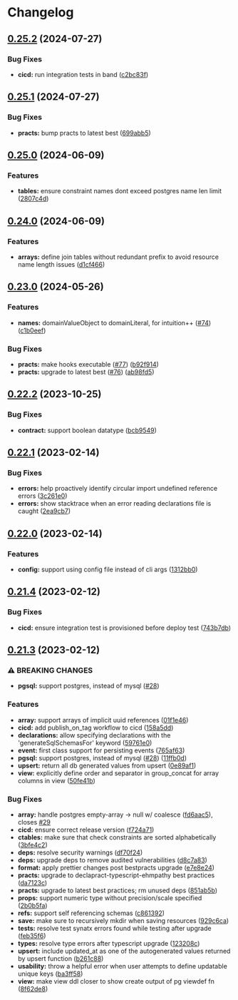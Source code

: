 # Changelog

## [0.25.2](https://github.com/ehmpathy/sql-schema-generator/compare/v0.25.1...v0.25.2) (2024-07-27)


### Bug Fixes

* **cicd:** run integration tests in band ([c2bc83f](https://github.com/ehmpathy/sql-schema-generator/commit/c2bc83f2f56fac8bef9d8359b9201dd8d5e717e1))

## [0.25.1](https://github.com/ehmpathy/sql-schema-generator/compare/v0.25.0...v0.25.1) (2024-07-27)


### Bug Fixes

* **practs:** bump practs to latest best ([699abb5](https://github.com/ehmpathy/sql-schema-generator/commit/699abb5a008c27ef267c7802609511088d2d44ed))

## [0.25.0](https://github.com/ehmpathy/sql-schema-generator/compare/v0.24.0...v0.25.0) (2024-06-09)


### Features

* **tables:** ensure constraint names dont exceed postgres name len limit ([2807c4d](https://github.com/ehmpathy/sql-schema-generator/commit/2807c4d0fe63ec848779f3df5d96026373b5a2f7))

## [0.24.0](https://github.com/ehmpathy/sql-schema-generator/compare/v0.23.0...v0.24.0) (2024-06-09)


### Features

* **arrays:** define join tables without redundant prefix to avoid resource name length issues ([d1cf466](https://github.com/ehmpathy/sql-schema-generator/commit/d1cf46621b91ad84f1d77add27d3afb4864ae8c8))

## [0.23.0](https://github.com/ehmpathy/sql-schema-generator/compare/v0.22.2...v0.23.0) (2024-05-26)


### Features

* **names:** domainValueObject to domainLiteral, for intuition++ ([#74](https://github.com/ehmpathy/sql-schema-generator/issues/74)) ([c1b0eef](https://github.com/ehmpathy/sql-schema-generator/commit/c1b0eef09ed5d8cd8ea9995566a4770d7fb368c8))


### Bug Fixes

* **practs:** make hooks executable ([#77](https://github.com/ehmpathy/sql-schema-generator/issues/77)) ([b92f914](https://github.com/ehmpathy/sql-schema-generator/commit/b92f914e4dbdce1faaf45bea87203da830df0faf))
* **practs:** upgrade to latest best ([#76](https://github.com/ehmpathy/sql-schema-generator/issues/76)) ([ab98fd5](https://github.com/ehmpathy/sql-schema-generator/commit/ab98fd5d9dad84f4cb3737063d05d4d06dbd00b4))

## [0.22.2](https://github.com/ehmpathy/sql-schema-generator/compare/v0.22.1...v0.22.2) (2023-10-25)


### Bug Fixes

* **contract:** support boolean datatype ([bcb9549](https://github.com/ehmpathy/sql-schema-generator/commit/bcb95490a95f1a3197461559d05a28b94742cb4a))

## [0.22.1](https://github.com/ehmpathy/sql-schema-generator/compare/v0.22.0...v0.22.1) (2023-02-14)


### Bug Fixes

* **errors:** help proactively identify circular import undefined reference errors ([3c261e0](https://github.com/ehmpathy/sql-schema-generator/commit/3c261e0a918247b0f5bf0d8cff062ed35bc3d128))
* **errors:** show stacktrace when an error reading declarations file is caught ([2ea9cb7](https://github.com/ehmpathy/sql-schema-generator/commit/2ea9cb7a29678a26f0c5975ed37e89c3573bb711))

## [0.22.0](https://github.com/ehmpathy/sql-schema-generator/compare/v0.21.4...v0.22.0) (2023-02-14)


### Features

* **config:** support using config file instead of cli args ([1312bb0](https://github.com/ehmpathy/sql-schema-generator/commit/1312bb03b38a27c320b6b29dc7d10837c546b172))

## [0.21.4](https://github.com/ehmpathy/sql-schema-generator/compare/v0.21.3...v0.21.4) (2023-02-12)


### Bug Fixes

* **cicd:** ensure integration test is provisioned before deploy test ([743b7db](https://github.com/ehmpathy/sql-schema-generator/commit/743b7dbdfef2636224e887588d3ac2676157961b))

## [0.21.3](https://github.com/ehmpathy/sql-schema-generator/compare/v1.16.0...v0.21.3) (2023-02-12)


### ⚠ BREAKING CHANGES

* **pgsql:** support postgres, instead of mysql ([#28](https://github.com/ehmpathy/sql-schema-generator/issues/28))

### Features

* **array:** support arrays of implicit uuid references ([01f1e46](https://github.com/ehmpathy/sql-schema-generator/commit/01f1e4657936472ed47c4fdba4218bf211fb1617))
* **cicd:** add publish_on_tag workflow to cicd ([158a5dd](https://github.com/ehmpathy/sql-schema-generator/commit/158a5dd12f1017a1a0c64dcf34ecd8b04c97d915))
* **declarations:** allow specifying declarations with the 'generateSqlSchemasFor' keyword ([59761e0](https://github.com/ehmpathy/sql-schema-generator/commit/59761e09bb08645dc04de273476e1bb4ee978ef4))
* **event:** first class support for persisting events ([765af63](https://github.com/ehmpathy/sql-schema-generator/commit/765af638fd5b8404788022ed48d6cdca88edc79a))
* **pgsql:** support postgres, instead of mysql ([#28](https://github.com/ehmpathy/sql-schema-generator/issues/28)) ([11ffb0d](https://github.com/ehmpathy/sql-schema-generator/commit/11ffb0d834c9f866d3c1ef5f63e68c9be2304839))
* **upsert:** return  all db generated values from upsert ([0e89af1](https://github.com/ehmpathy/sql-schema-generator/commit/0e89af1182bd4f1d0fc5463476e393c9cfe3c591))
* **view:** explicitly define order and separator in group_concat for array columns in view ([50fe41b](https://github.com/ehmpathy/sql-schema-generator/commit/50fe41b33278e40dc9760dda052fc21c95f92146))


### Bug Fixes

* **array:** handle postgres empty-array -&gt; null w/ coalesce ([fd6aac5](https://github.com/ehmpathy/sql-schema-generator/commit/fd6aac5bd5b7b0595911f7bb21e13ab5a910f945)), closes [#29](https://github.com/ehmpathy/sql-schema-generator/issues/29)
* **cicd:** ensure correct release version ([f724a71](https://github.com/ehmpathy/sql-schema-generator/commit/f724a7183b64bbd448c9e04c55e3deb45b94e336))
* **ctables:** make sure that check constraints are sorted alphabetically ([3bfe4c2](https://github.com/ehmpathy/sql-schema-generator/commit/3bfe4c26b71495dcd24c2fe4e61285ffd4914c5b))
* **deps:** resolve security warnings ([df70f24](https://github.com/ehmpathy/sql-schema-generator/commit/df70f2437b768db4d3d014e1a7a0c973e7bdfb36))
* **deps:** upgrade deps to remove audited vulnerabilities ([d8c7a83](https://github.com/ehmpathy/sql-schema-generator/commit/d8c7a83aa41b5336f552002882eb50576e80d455))
* **format:** apply prettier changes post bestpracts upgrade ([e7e8e24](https://github.com/ehmpathy/sql-schema-generator/commit/e7e8e24155afe587a611c2ac2cf8adbf2cd37c22))
* **practs:** upgrade to declapract-typescript-ehmpathy best practices ([da7123c](https://github.com/ehmpathy/sql-schema-generator/commit/da7123c7d20209cd4a19cefae78a1acb23a2f582))
* **practs:** upgrade to latest best practices; rm unused deps ([851ab5b](https://github.com/ehmpathy/sql-schema-generator/commit/851ab5bc7ea52bfcdc8ee65fe98b317b462dc536))
* **props:** support numeric type without precision/scale specified ([2b0b5fa](https://github.com/ehmpathy/sql-schema-generator/commit/2b0b5fae07e95a5940200d6c442370b568f80fb7))
* **refs:** support self referencing schemas ([c861392](https://github.com/ehmpathy/sql-schema-generator/commit/c861392e241dbb1bbb49256998aa3aceaee8da52))
* **save:** make sure to recursively mkdir when saving resources ([929c6ca](https://github.com/ehmpathy/sql-schema-generator/commit/929c6ca8382aab925f24547f78ea6154c591cdf5))
* **tests:** resolve test synatx errors found while testing after upgrade ([feb35f6](https://github.com/ehmpathy/sql-schema-generator/commit/feb35f6e1d30c611fcbb6829c0eb2274a3389872))
* **types:** resolve type errors after typescript upgrade ([123208c](https://github.com/ehmpathy/sql-schema-generator/commit/123208c844d5ca1529f368228bc6bf919e3c649a))
* **upsert:** include updated_at as one of the autogenerated values returned by upsert function ([b261c88](https://github.com/ehmpathy/sql-schema-generator/commit/b261c882360b0ebf828a653792feac2e7105d8f1))
* **usability:** throw a helpful error when user attempts to define updatable unique keys ([ba3ff58](https://github.com/ehmpathy/sql-schema-generator/commit/ba3ff58ea100ccc1487c97a024a7c78964c8e621))
* **view:** make view ddl closer to show create output of pg viewdef fn ([8f62de8](https://github.com/ehmpathy/sql-schema-generator/commit/8f62de8c1785374cacc137404ffa8f816bc429c2))
